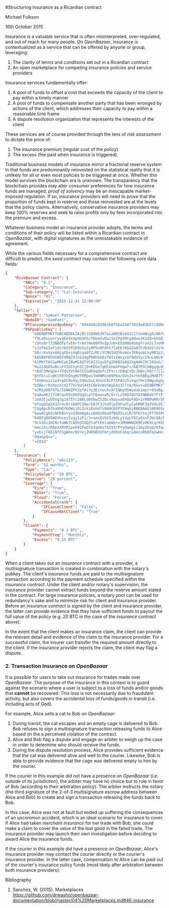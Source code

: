 #Structuring insurance as a Ricardian contract

Michael Folkson

16th October 2015



Insurance is a valuable service that is often misinterpreted, over-regulated, and out of reach for many people. On *OpenBazaar*, insurance is contextualized as a service that can be offered by anyone or group, leveraging: 

1. The clarity of terms and conditions set out in a Ricardian contract
2. An open marketplace for competing insurance policies and service providers

Insurance services fundamentally offer: 

1. A pool of funds to offset a cost that exceeds the capacity of the client to pay within a timely manner
2. A pool of funds to compensate another party that has been wronged by actions of the client, which addresses their capacity to pay within a reasonable time frame
3. A dispute resolution organization that represents the interests of the client

These services are of course provided through the lens of *risk assessment* to dictate the price of: 

1. The insurance premium (regular cost of the policy)
2. The excess (fee paid when insurance is triggered). 

Traditional business models of insurance mirror a fractional reserve system in that funds are predominantly reinvested on the statistical reality that it is unlikely for all or even most policies to be triggered at once. Whether this model survives the blockchain era is unknown. The transparency that the blockchain provides may alter consumer preferences for how insurance funds are managed; *proof of solvency* may be an inescapable market-imposed regulation. If so, insurance providers will need to prove that the proportion of funds kept in reserve and those reinvested are at the levels that the policy claims. Alternatively,  conservative insurance providers may keep 100% reserves and seek to raise profits only by fees incorporated into the premium and excess. 

Whatever business model an insurance provider adopts, the terms and conditions of their policy will be listed within a Ricardian contract in *OpenBazaar*, with digital signatures as the unmistakable evidence of agreement.

While the various fields necessary for a comprehensive contract are difficult to predict, the *seed contract* may contain the following core data fields:

```JSON
{
    "RiskBazaar Contract": {
        "RBCv": "0.1",
        "Category": "Insurance",
        "Sub-category,": "Car-Insurance",
        "Nonce": "01",
        "Expiration": "2015-12-31 12:00:00"
    },
    "Seller": {
        "NymID": "Samuel Patterson",
        "NodeID": "SamPatt",
        "BTCuncompressedpubkey": "044448c02963b8f5ba1b8f7019a03b57c80b993313c37b464866efbf61c37098440bcdcc88bedf7f1e9c201e294cf3c064d39e372692a0568c01565b838e06af0b",
        "PGPpublicKey": [
            "mQENBFMKYTUBCADD6kIAjBlJ2Q0NEd97aia0BSBibO1C2lVemWig5cNATeob1McWoEo3QznZ",
            "f9LaRsuo+ryyqEeXx4p9m9FG/TDeeZvOaiSo2Pg5MtgAdxwJK3ZQ+6b6DjrfYRZplD4qVsQd",
            "/GhxDr733NBdTpfvE8rYrAttNeU8P9vZpJuU+ESSRNb8Sbgfrym2i7xeMP6/xnyfTunXti7x",
            "sJzFkGIoF1dc+HntP2b9oSy1y0P5n0FdGt7IaEEtN1AZwAfFJ0obSlXiVdWdPwyambAzj93V",
            "XD//KxXyxAHjqFD+sdqDzqxBTZ/MC/YCMU1UQ5hvWsx7FRqubLhyMB1p1ycvdnX6nqdTABEB",
            "AAG0KFNhbSBQYXR0ZXJzb24gPHNhbUBzYW11ZWxycGF0dGVyc29uLmNvbT6JATkEEwECACMF",
            "AlMKYTUCGwMHCwkIBwMCAQYVCAIJCgsEFgIDAQIeAQIXgAAKCRCI0UoG/7KgjtsoCACaiEO1",
            "0u22dGDSuBLvFV2UIhyh2Cj9+KEGe7qHlohwbFHqwT+/6B7P5CmBggqL0abMqEqkUCOxk7g4",
            "rBdCSMeqGe+7VdsXVnNAlEYGd6AqQxfcIPV/r/E0qCUQcJbBxjO8rr7il2o4b98AeU8GB6qU",
            "8YFblsCv0KlFRYhDngHVfRMpvsTm9NMcm99P6n/UVn2mrhk50EqJMHB7T+b4n0fWQj5M9340",
            "lmVWnn1i1w3+yDC0v4yLS9UuSuL3UsnC6CP7XPA2z5iVqoTH+i0WguGgGgyUpPIQexGm/IKx",
            "b5Bb/rRsKpcXtdIT7Vr5US4XtCBe9zWvSWyEAz3llYA/OGx+uQENBFMKYTUBCACToWiWhjWI",
            "aJM1pD0TXTk/IbNWZPhJpfAiYy3EsYwckvAY1Q6yOSWydakimpr+93oBpJpY9y6Aj8GDBNyv",
            "eaAomK2jYV0cqxhOzAH2UgSLptFQawxwR/8+rLz5KDZQGT8SNNDwV7FtFT4ubzeH+ILugnJp",
            "Jo83IjoU5Vg3g1d75Tc38KLd8VbwZ52QcxNaoxoEHQoF8Q+2rRNPwRRr5NX71jQPA6Pxuzpd",
            "mTogQ5gIA3Zr4cDrxAAPCZAo/bDJF3jhd9lpZXFudlyCwbRNF3qfG9L0S7ES+zIfXFWmryQb",
            "CUg4pcRfbaN9OY6GWzjOLOzXzEehd7sNbNCKEP3tWqbjABEBAAGJAR8EGAECAAkFAlMKYTUC",
            "GwwACgkQiNFKBv+yoI4kHQgAiz6mQz0GeOfB60ILe1R/9fkYtejFTTb5P8H/w19S2WM+gFyb",
            "R4BTg0OSN0YhcmzIzgy1zF1/J+noxEVUS5zbGLytVgLFECyOinFZUc0A/b0nuermvKFuF7GJ",
            "QcV3Gz1HCNrfaWK7LW5hGTdQZtaFtEmla6Wk+v1MHWWW2K9Ez0KXCqrK5b0Oji2MUh8LRh2p",
            "mmciki/R0pXXMYMJpeb9IPwOlbIqm8xT4Z93rPYyOwmgii1Dy3Gop/Ofq4yU7GGxjjALR+JM",
            "yebij7AblNTCSgWXm/QV+ejZH0bR91FbtjdVKoFo6qrL04zuRbBFm2wHv+CYNKwRR2PPcCB/",
            "dQaGpQ==",
            "=IB1U"
        ]
    },
    "Insurance": {
        "PolicyNonce": "abc123",
        "Term": "12 months",
        "Type": "Car",
        "PolicyValue": "20 BTC",
        "Reserve": "20 percent",
        "Coverage": {
            "Fire": "True",
            "Water": "True",
            "Flood": "False",
            "AccidentalCrash": {
                "IFCauseClient": "False",
                "IFCauseNotClient": "True"
            }
        },
        "Client": {
            "Payments": "0.1 BTC",
            "PaymentFreq": "Monthly",
            "Excess": "0.25 BTC"
        }
    }
}
```

When a client takes out an *insurance contract* with a provider, a multisignature transaction is created in combination with the notary's pubkey. The client's insurance funds are paid to the multisignature transaction according to the payment schedule specified within the *insurance contract*. Under the client and/or notary's supervision, the insurance provider cannot extract funds beyond the reserve amount stated in the contract. For large insurance policies, a notary pool can be used for redundancy's sake and to minimize risk for client and insurance provider. Before an *insurance contract* is signed by the client and insurance provider, the latter can provide evidence that they have sufficient funds to payout the full value of the policy (e.g. 20 BTC in the case of the *insurance contract* above).

In the event that the client makes an insurance claim, the client can provide the relevant detail and evidence of the claim to the insurance provider. For a successful claim, the insurer can transfer the required amount directly to the client. If the insurance provider rejects the claim, the client may flag a dispute.

### 2. Transaction Insurance on *OpenBazaar*

It is possible for users to take out insurance for trades made over *OpenBazaar*. The purpose of the insurance in this context is to guard against the scenario where a user is subject to a loss of funds and/or goods that **cannot** be recovered. This loss is not necessarily due to fraudulent activity, but also covers the accidental loss of funds/goods in transit (i.e. including acts of God).

For example, Alice sells a cat to Bob on *OpenBazaar*:
1. During transit, the cat escapes and an empty cage is delivered to Bob. Bob refuses to sign a multisignature transaction releasing funds to Alice based on the a perceived violation of the contract. 
2. Alice and Bob flag a dispute and engage an arbiter to weigh up the case in order to determine who should receive the funds. 
3. During the dispute resolution process, Alice provides sufficient evidence that the cat was delivered alive and well to the courier. Likewise, Bob is able to provide evidence that the cage was delivered empty to him by the courier.

If the courier in this example *did not* have a presence on *OpenBazaar* (i.e. outside of its jurisdiction), the arbiter may have no choice but to rule in favor of Bob (according to their arbitration policy). The arbiter instructs the notary (the third signature of the 2-of-3 multisignature escrow address between Alice and Bob) to create and sign a transaction releasing the funds back to Bob.

In this case, Alice was not at fault but ended up suffering the consequences of an uncommon accident, which is an ideal scenario for insurance to cover. If Alice had taken *merchant insurance* for her trade with Bob, she could make a claim to cover the value of the lost good in the failed trade. The insurance provider may launch their own investigation before deciding to award Alice the insurance funds.

If the courier in this example *did* have a presence on *OpenBazaar*, Alice's insurance provider may contact the courier directly or the courier's insurance provider. In the latter case, compensation to Alice can be paid out of the courier's insurance policy funds (most likely after arbitration between both insurance providers).

Bibliography

1.	Sanchez, W. (2015). Marketplaces https://github.com/drwasho/openbazaar-documentation/blob/master/04%20Marketplaces.md#46-insurance

